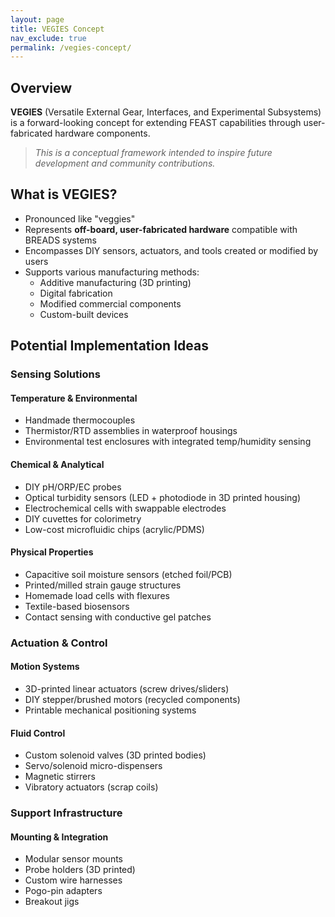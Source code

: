 ```yaml
---
layout: page
title: VEGIES Concept
nav_exclude: true
permalink: /vegies-concept/
---
```


## Overview

**VEGIES** (Versatile External Gear, Interfaces, and Experimental Subsystems) is a forward-looking concept for extending FEAST capabilities through user-fabricated hardware components.

> _This is a conceptual framework intended to inspire future development and community contributions._

## What is VEGIES?

- Pronounced like "veggies"
- Represents **off-board, user-fabricated hardware** compatible with BREADS systems
- Encompasses DIY sensors, actuators, and tools created or modified by users
- Supports various manufacturing methods:
  - Additive manufacturing (3D printing)
  - Digital fabrication
  - Modified commercial components
  - Custom-built devices

## Potential Implementation Ideas

### Sensing Solutions

#### Temperature & Environmental

- Handmade thermocouples
- Thermistor/RTD assemblies in waterproof housings
- Environmental test enclosures with integrated temp/humidity sensing

#### Chemical & Analytical

- DIY pH/ORP/EC probes
- Optical turbidity sensors (LED + photodiode in 3D printed housing)
- Electrochemical cells with swappable electrodes
- DIY cuvettes for colorimetry
- Low-cost microfluidic chips (acrylic/PDMS)

#### Physical Properties

- Capacitive soil moisture sensors (etched foil/PCB)
- Printed/milled strain gauge structures
- Homemade load cells with flexures
- Textile-based biosensors
- Contact sensing with conductive gel patches

### Actuation & Control

#### Motion Systems

- 3D-printed linear actuators (screw drives/sliders)
- DIY stepper/brushed motors (recycled components)
- Printable mechanical positioning systems

#### Fluid Control

- Custom solenoid valves (3D printed bodies)
- Servo/solenoid micro-dispensers
- Magnetic stirrers
- Vibratory actuators (scrap coils)

### Support Infrastructure

#### Mounting & Integration

- Modular sensor mounts
- Probe holders (3D printed)
- Custom wire harnesses
- Pogo-pin adapters
- Breakout jigs
